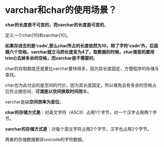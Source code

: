 # varchar和char的使用场景？

**char的长度是不可变的，而varchar的长度是可变的**。

定义一个char\[10\]和varchar\[10\]。

**如果存进去的是‘csdn’,那么char所占的长度依然为10，除了字符‘csdn’外，后面跟六个空格，varchar就立马把长度变为4了，取数据的时候，char类型的要用trim\(\)去掉多余的空格，而varchar是不需要的**。

char的存取数度还是要比varchar要快得多，因为其长度固定，方便程序的存储与查找。

char也为此付出的是空间的代价，因为其长度固定，所以难免会有多余的空格占位符占据空间，**可谓是以空间换取时间效**率。

varchar是**以空间效率为首位**。

**char的存储方式是**：对英文字符（ASCII）占用1个字节，对一个汉字占用两个字节。

**varchar的存储方式是**：对每个英文字符占用2个字节，汉字也占用2个字节。

两者的存储数据都非unicode的字符数据。

  




